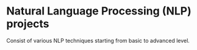 # Natural Language Processing (NLP) projects
Consist of various NLP techniques starting from basic to advanced level.
